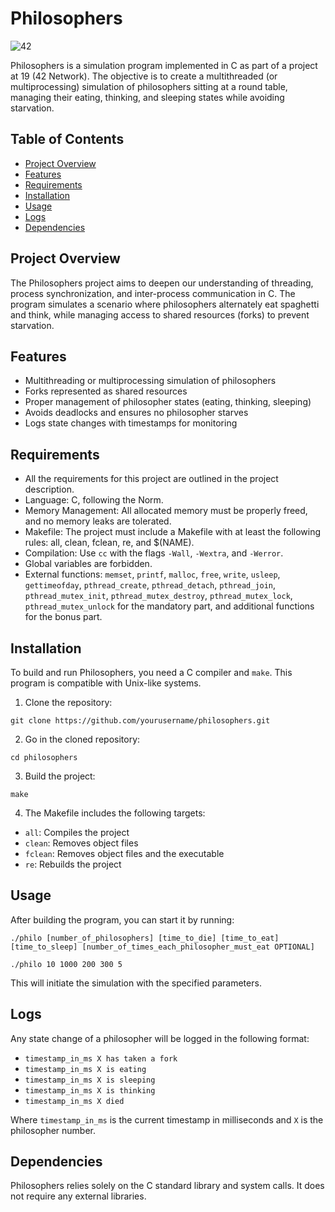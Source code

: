 # Philosophers
![42](https://img.shields.io/badge/School-42-black?style=flat-square&logo=42)

Philosophers is a simulation program implemented in C as part of a project at 19 (42 Network). The objective is to create a multithreaded (or multiprocessing) simulation of philosophers sitting at a round table, managing their eating, thinking, and sleeping states while avoiding starvation.

## Table of Contents

- [Project Overview](#project-overview)
- [Features](#features)
- [Requirements](#requirements)
- [Installation](#installation)
- [Usage](#usage)
- [Logs](#logs)
- [Dependencies](#dependencies)

## Project Overview

The Philosophers project aims to deepen our understanding of threading, process synchronization, and inter-process communication in C. The program simulates a scenario where philosophers alternately eat spaghetti and think, while managing access to shared resources (forks) to prevent starvation.

## Features

- Multithreading or multiprocessing simulation of philosophers
- Forks represented as shared resources
- Proper management of philosopher states (eating, thinking, sleeping)
- Avoids deadlocks and ensures no philosopher starves
- Logs state changes with timestamps for monitoring

## Requirements

- All the requirements for this project are outlined in the project description.
- Language: C, following the Norm.
- Memory Management: All allocated memory must be properly freed, and no memory leaks are tolerated.
- Makefile: The project must include a Makefile with at least the following rules: all, clean, fclean, re, and $(NAME).
- Compilation: Use `cc` with the flags `-Wall`, `-Wextra`, and `-Werror`.
- Global variables are forbidden.
- External functions: `memset`, `printf`, `malloc`, `free`, `write`, `usleep`, `gettimeofday`, `pthread_create`, `pthread_detach`, `pthread_join`, `pthread_mutex_init`, `pthread_mutex_destroy`, `pthread_mutex_lock`, `pthread_mutex_unlock` for the mandatory part, and additional functions for the bonus part.

## Installation

To build and run Philosophers, you need a C compiler and `make`. This program is compatible with Unix-like systems.

1. Clone the repository:

```
git clone https://github.com/yourusername/philosophers.git
```

2. Go in the cloned repository:

```
cd philosophers
```

3. Build the project:

```
make
```

4. The Makefile includes the following targets:
- `all`: Compiles the project
- `clean`: Removes object files
- `fclean`: Removes object files and the executable
- `re`: Rebuilds the project

## Usage

After building the program, you can start it by running:

```
./philo [number_of_philosophers] [time_to_die] [time_to_eat] [time_to_sleep] [number_of_times_each_philosopher_must_eat OPTIONAL]
```
```
./philo 10 1000 200 300 5
```
This will initiate the simulation with the specified parameters.

## Logs

Any state change of a philosopher will be logged in the following format:

- `timestamp_in_ms X has taken a fork`
- `timestamp_in_ms X is eating`
- `timestamp_in_ms X is sleeping`
- `timestamp_in_ms X is thinking`
- `timestamp_in_ms X died`

Where `timestamp_in_ms` is the current timestamp in milliseconds and `X` is the philosopher number.

## Dependencies

Philosophers relies solely on the C standard library and system calls. It does not require any external libraries.


